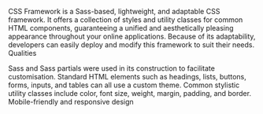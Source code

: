 CSS Framework is a Sass-based, lightweight, and adaptable CSS framework. It offers a collection of styles and utility classes for common HTML components, guaranteeing a unified and aesthetically pleasing appearance throughout your online applications. Because of its adaptability, developers can easily deploy and modify this framework to suit their needs.
Qualities

 Sass and Sass partials were used in its construction to facilitate customisation.
Standard HTML elements such as headings, lists, buttons, forms, inputs, and tables can all use a custom theme.
Common stylistic utility classes include color, font size, weight, margin, padding, and border.
Mobile-friendly and responsive design
